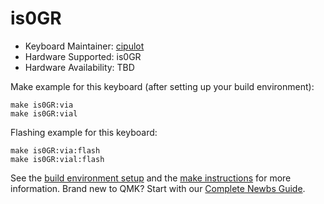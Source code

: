 # is0GR

* Keyboard Maintainer: [cipulot](https://github.com/cipulot)
* Hardware Supported: is0GR
* Hardware Availability: TBD

Make example for this keyboard (after setting up your build environment):

    make is0GR:via
    make is0GR:vial

Flashing example for this keyboard:

    make is0GR:via:flash
    make is0GR:vial:flash

See the [build environment setup](https://docs.qmk.fm/#/getting_started_build_tools) and the [make instructions](https://docs.qmk.fm/#/getting_started_make_guide) for more information. Brand new to QMK? Start with our [Complete Newbs Guide](https://docs.qmk.fm/#/newbs).

